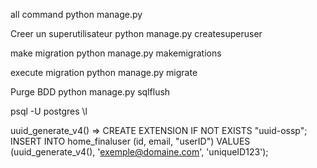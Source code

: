 all command 
python manage.py


Creer un superutilisateur
python manage.py createsuperuser

make migration 
python manage.py makemigrations

execute migration
python manage.py migrate

Purge BDD
python manage.py sqlflush


psql -U postgres
\l 



uuid_generate_v4() => CREATE EXTENSION IF NOT EXISTS "uuid-ossp";
INSERT INTO home_finaluser (id,  email, "userID")
VALUES (uuid_generate_v4(), 'exemple@domaine.com', 'uniqueID123');